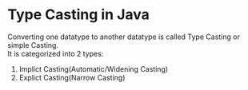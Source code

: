 <h1>Type Casting in Java</h1>
Converting one datatype to another datatype is called Type Casting or simple Casting.<br>
It is categorized into 2 types:<br>
<ol>
<li>Implict Casting(Automatic/Widening Casting)</li>
<li>Explict Casting(Narrow Casting)</li></ol>